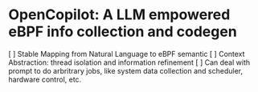 # OpenCopilot: A LLM empowered eBPF info collection and codegen

[ ] Stable Mapping from Natural Language to eBPF semantic
[ ] Context Abstraction: thread isolation and information refinement 
[ ] Can deal with prompt to do arbritrary jobs, like system data collection and scheduler, hardware control, etc.
